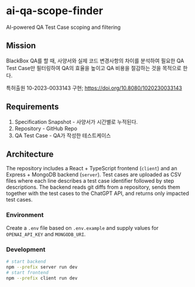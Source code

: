 # ai-qa-scope-finder
AI-powered QA Test Case scoping and filtering

## Mission

BlackBox QA를 할 때, 사양서와 실제 코드 변경사항의 차이를 분석하여 필요한 QA Test Case만 필터링하여 QA의 효율을 높이고 QA 비용을 절감하는 것을 목적으로 한다.

특허출원 10-2023-0033143 구현; https://doi.org/10.8080/1020230033143

## Requirements
1. Specification Snapshot - 사양서가 시간별로 누적된다.
2. Repository - GitHub Repo
3. QA Test Case - QA가 작성한 테스트케이스

## Architecture

The repository includes a React + TypeScript frontend (`client`) and an Express + MongoDB backend (`server`).
Test cases are uploaded as CSV files where each line describes a test case identifier followed by step descriptions.
The backend reads git diffs from a repository, sends them together with the test cases to the ChatGPT API, and returns only impacted test cases.

### Environment

Create a `.env` file based on `.env.example` and supply values for `OPENAI_API_KEY` and `MONGODB_URI`.

### Development

```bash
# start backend
npm --prefix server run dev
# start frontend
npm --prefix client run dev
```

